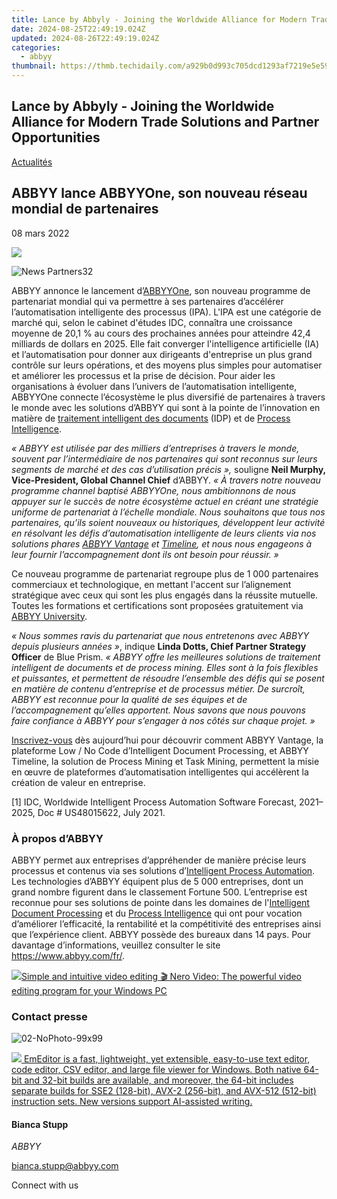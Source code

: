 ```yaml
---
title: Lance by Abbyly - Joining the Worldwide Alliance for Modern Trade Solutions and Partner Opportunities
date: 2024-08-25T22:49:19.024Z
updated: 2024-08-26T22:49:19.024Z
categories:
  - abbyy
thumbnail: https://thmb.techidaily.com/a929b0d993c705dcd1293af7219e5e597567df393d17dd26d0130a00b3701a6a.JPG
---
```


## Lance by Abbyly - Joining the Worldwide Alliance for Modern Trade Solutions and Partner Opportunities

[Actualités](https://tools.techidaily.com/abbyy/products/)

## ABBYY lance ABBYYOne, son nouveau réseau mondial de partenaires

08 mars 2022

![](https://content.abbyy.com/-/media/project/abbyy/abbyy/branchtemplates/shutterstock_1272462163_1296-x-729.jpg?h=729&iar=0&w=1296)

![News Partners32](https://static4.abbyy.com/abbyycommedia/33882/news-partners32.jpg) 

ABBYY annonce le lancement d’[ABBYYOne](https://tools.techidaily.com/abbyy/products/), son nouveau programme de partenariat mondial qui va permettre à ses partenaires d’accélérer l’automatisation intelligente des processus (IPA). L'IPA est une catégorie de marché qui, selon le cabinet d'études IDC, connaîtra une croissance moyenne de 20,1 % au cours des prochaines années pour atteindre 42,4 milliards de dollars en 2025\. Elle fait converger l'intelligence artificielle (IA) et l’automatisation pour donner aux dirigeants d'entreprise un plus grand contrôle sur leurs opérations, et des moyens plus simples pour automatiser et améliorer les processus et la prise de décision. Pour aider les organisations à évoluer dans l’univers de l’automatisation intelligente, ABBYYOne connecte l’écosystème le plus diversifié de partenaires à travers le monde avec les solutions d’ABBYY qui sont à la pointe de l’innovation en matière de [traitement intelligent des documents](https://tools.techidaily.com/abbyy/products/) (IDP) et de [Process Intelligence](https://tools.techidaily.com/abbyy/products/).

_« ABBYY est utilisée par des milliers d’entreprises à travers le monde, souvent par l’intermédiaire de nos partenaires qui sont reconnus sur leurs segments de marché et des cas d’utilisation précis »,_ souligne **Neil Murphy, Vice-President, Global Channel Chief** d’ABBYY. _« À travers notre nouveau programme channel baptisé ABBYYOne, nous ambitionnons de nous appuyer sur le succès de notre écosystème actuel en créant une stratégie uniforme de partenariat à l’échelle mondiale. Nous souhaitons que tous nos partenaires, qu’ils soient nouveaux ou historiques, développent leur activité en résolvant les défis d’automatisation intelligente de leurs clients via nos solutions phares [ABBYY Vantage](https://tools.techidaily.com/abbyy/products/) et [Timeline](https://tools.techidaily.com/abbyy/products/), et nous nous engageons à leur fournir l’accompagnement dont ils ont besoin pour réussir. »_

Ce nouveau programme de partenariat regroupe plus de 1 000 partenaires commerciaux et technologique, en mettant l'accent sur l’alignement stratégique avec ceux qui sont les plus engagés dans la réussite mutuelle. Toutes les formations et certifications sont proposées gratuitement via [ABBYY University](https://tools.techidaily.com/abbyy/products/).

_« Nous sommes ravis du partenariat que nous entretenons avec ABBYY depuis plusieurs années »_, indique **Linda Dotts, Chief Partner Strategy Officer** de Blue Prism. _« ABBYY offre les meilleures solutions de traitement intelligent de documents et de process mining. Elles sont à la fois flexibles et puissantes, et permettent de résoudre l’ensemble des défis qui se posent en matière de contenu d’entreprise et de processus métier. De surcroît, ABBYY est reconnue pour la qualité de ses équipes et de l’accompagnement qu’elles apportent. Nous savons que nous pouvons faire confiance à ABBYY pour s’engager à nos côtés sur chaque projet. »_

[Inscrivez-vous](https://tools.techidaily.com/abbyy/products/) dès aujourd’hui pour découvrir comment ABBYY Vantage, la plateforme Low / No Code d’Intelligent Document Processing, et ABBYY Timeline, la solution de Process Mining et Task Mining, permettent la misie en œuvre de plateformes d’automatisation intelligentes qui accélèrent la création de valeur en entreprise.

\[1\] IDC, Worldwide Intelligent Process Automation Software Forecast, 2021–2025, Doc # US48015622, July 2021.

### À propos d’ABBYY

ABBYY permet aux entreprises d’appréhender de manière précise leurs processus et contenus via ses solutions d’[Intelligent Process Automation](https://tools.techidaily.com/abbyy/products/). Les technologies d’ABBYY équipent plus de 5 000 entreprises, dont un grand nombre figurent dans le classement Fortune 500\. L’entreprise est reconnue pour ses solutions de pointe dans les domaines de l'[Intelligent Document Processing](https://tools.techidaily.com/abbyy/products/) et du [Process Intelligence](https://tools.techidaily.com/abbyy/products/) qui ont pour vocation d’améliorer l’efficacité, la rentabilité et la compétitivité des entreprises ainsi que l’expérience client. ABBYY possède des bureaux dans 14 pays. Pour davantage d’informations, veuillez consulter le site <https://www.abbyy.com/fr/>.

<!-- affiliate ads begin -->
<a href="https://store.nero.com/order/checkout.php?PRODS=42296685&QTY=1&AFFILIATE=108875&CART=1"><img src="http://cdnwww.nero.com/nero-com-wAssets/img/banners/2022/video-pp/ScreenshotSlider/Nero-Video-Advanced-editing.JPG" border="0">Simple and intuitive video editing
🎬 Nero Video:
The powerful video editing program for your Windows PC</a>
<!-- affiliate ads end -->
### Contact presse

![02-NoPhoto-99x99](https://static1.abbyy.com/abbyycommedia/25632/02-nophoto-99x99.png)

<!-- affiliate ads begin -->
<a href="https://shop.emeditor.com/order/checkout.php?PRODS=4610657&QTY=1&AFFILIATE=108875&CART=1"><img src="https://www.emeditor.com/wp-content/uploads/2024/06/emeditor_chat_ai.png" border="0">
EmEditor is a fast, lightweight, yet extensible, easy-to-use text editor, code editor, CSV editor, and large file viewer for Windows. Both native 64-bit and 32-bit builds are available, and moreover, the 64-bit includes separate builds for SSE2 (128-bit), AVX-2 (256-bit), and AVX-512 (512-bit) instruction sets. New versions support AI-assisted writing.</a>
<!-- affiliate ads end -->
#### Bianca Stupp

_ABBYY_

[bianca.stupp@abbyy.com](https://tools.techidaily.com/abbyy/products/)

Connect with us

<ins class="adsbygoogle"
     style="display:block"
     data-ad-format="autorelaxed"
     data-ad-client="ca-pub-7571918770474297"
     data-ad-slot="1223367746"></ins>



<ins class="adsbygoogle"
     style="display:block"
     data-ad-client="ca-pub-7571918770474297"
     data-ad-slot="8358498916"
     data-ad-format="auto"
     data-full-width-responsive="true"></ins>


